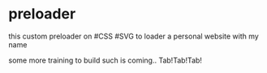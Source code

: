 # preloader
this custom preloader on #CSS #SVG to loader a personal website with my name

some more training to build such is coming.. 
Tab!Tab!Tab!
